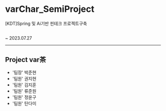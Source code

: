 # varChar_SemiProject

[KDT]Spring 및 Ai기반 핀테크 프로젝트구축

##
~ 2023.07.27

<hr>

<h2> Project var茶 </h2>

- '팀장' 박준현
- '팀원' 권지현
- '팀원' 김지훈
- '팀원' 류준원
- '팀원' 정윤구
- '팀원' 탄다미
